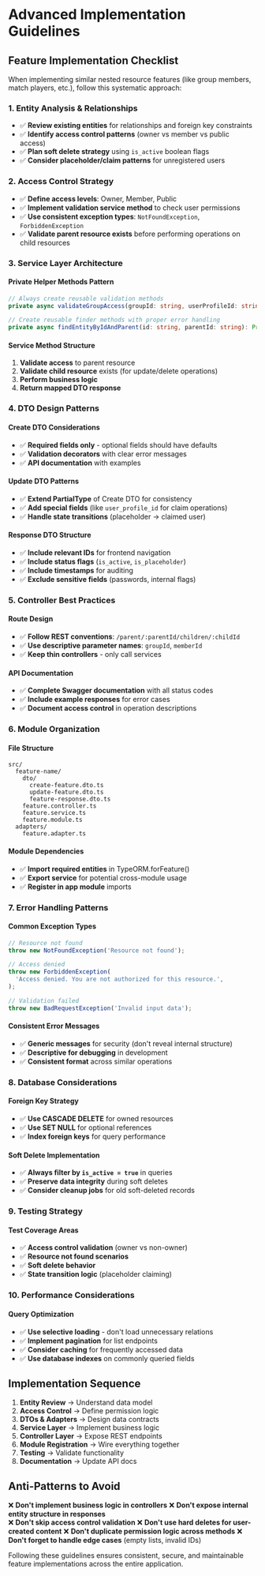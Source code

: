 # Advanced Implementation Guidelines

## Feature Implementation Checklist

When implementing similar nested resource features (like group members, match players, etc.), follow this systematic approach:

### 1. **Entity Analysis & Relationships**

- ✅ **Review existing entities** for relationships and foreign key constraints
- ✅ **Identify access control patterns** (owner vs member vs public access)
- ✅ **Plan soft delete strategy** using `is_active` boolean flags
- ✅ **Consider placeholder/claim patterns** for unregistered users

### 2. **Access Control Strategy**

- ✅ **Define access levels**: Owner, Member, Public
- ✅ **Implement validation service method** to check user permissions
- ✅ **Use consistent exception types**: `NotFoundException`, `ForbiddenException`
- ✅ **Validate parent resource exists** before performing operations on child resources

### 3. **Service Layer Architecture**

#### **Private Helper Methods Pattern**

```typescript
// Always create reusable validation methods
private async validateGroupAccess(groupId: string, userProfileId: string): Promise<void>

// Create reusable finder methods with proper error handling
private async findEntityByIdAndParent(id: string, parentId: string): Promise<Entity>
```

#### **Service Method Structure**

1. **Validate access** to parent resource
2. **Validate child resource** exists (for update/delete operations)
3. **Perform business logic**
4. **Return mapped DTO response**

### 4. **DTO Design Patterns**

#### **Create DTO Considerations**

- ✅ **Required fields only** - optional fields should have defaults
- ✅ **Validation decorators** with clear error messages
- ✅ **API documentation** with examples

#### **Update DTO Patterns**

- ✅ **Extend PartialType** of Create DTO for consistency
- ✅ **Add special fields** (like `user_profile_id` for claim operations)
- ✅ **Handle state transitions** (placeholder → claimed user)

#### **Response DTO Structure**

- ✅ **Include relevant IDs** for frontend navigation
- ✅ **Include status flags** (`is_active`, `is_placeholder`)
- ✅ **Include timestamps** for auditing
- ✅ **Exclude sensitive fields** (passwords, internal flags)

### 5. **Controller Best Practices**

#### **Route Design**

- ✅ **Follow REST conventions**: `/parent/:parentId/children/:childId`
- ✅ **Use descriptive parameter names**: `groupId`, `memberId`
- ✅ **Keep thin controllers** - only call services

#### **API Documentation**

- ✅ **Complete Swagger documentation** with all status codes
- ✅ **Include example responses** for error cases
- ✅ **Document access control** in operation descriptions

### 6. **Module Organization**

#### **File Structure**

```
src/
  feature-name/
    dto/
      create-feature.dto.ts
      update-feature.dto.ts
      feature-response.dto.ts
    feature.controller.ts
    feature.service.ts
    feature.module.ts
  adapters/
    feature.adapter.ts
```

#### **Module Dependencies**

- ✅ **Import required entities** in TypeORM.forFeature()
- ✅ **Export service** for potential cross-module usage
- ✅ **Register in app module** imports

### 7. **Error Handling Patterns**

#### **Common Exception Types**

```typescript
// Resource not found
throw new NotFoundException('Resource not found');

// Access denied
throw new ForbiddenException(
  'Access denied. You are not authorized for this resource.',
);

// Validation failed
throw new BadRequestException('Invalid input data');
```

#### **Consistent Error Messages**

- ✅ **Generic messages** for security (don't reveal internal structure)
- ✅ **Descriptive for debugging** in development
- ✅ **Consistent format** across similar operations

### 8. **Database Considerations**

#### **Foreign Key Strategy**

- ✅ **Use CASCADE DELETE** for owned resources
- ✅ **Use SET NULL** for optional references
- ✅ **Index foreign keys** for query performance

#### **Soft Delete Implementation**

- ✅ **Always filter by `is_active = true`** in queries
- ✅ **Preserve data integrity** during soft deletes
- ✅ **Consider cleanup jobs** for old soft-deleted records

### 9. **Testing Strategy**

#### **Test Coverage Areas**

- ✅ **Access control validation** (owner vs non-owner)
- ✅ **Resource not found scenarios**
- ✅ **Soft delete behavior**
- ✅ **State transition logic** (placeholder claiming)

### 10. **Performance Considerations**

#### **Query Optimization**

- ✅ **Use selective loading** - don't load unnecessary relations
- ✅ **Implement pagination** for list endpoints
- ✅ **Consider caching** for frequently accessed data
- ✅ **Use database indexes** on commonly queried fields

## Implementation Sequence

1. **Entity Review** → Understand data model
2. **Access Control** → Define permission logic
3. **DTOs & Adapters** → Design data contracts
4. **Service Layer** → Implement business logic
5. **Controller Layer** → Expose REST endpoints
6. **Module Registration** → Wire everything together
7. **Testing** → Validate functionality
8. **Documentation** → Update API docs

## Anti-Patterns to Avoid

❌ **Don't implement business logic in controllers**
❌ **Don't expose internal entity structure in responses**  
❌ **Don't skip access control validation**
❌ **Don't use hard deletes for user-created content**
❌ **Don't duplicate permission logic across methods**
❌ **Don't forget to handle edge cases** (empty lists, invalid IDs)

Following these guidelines ensures consistent, secure, and maintainable feature implementations across the entire application.
